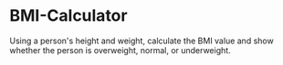 # BMI-Calculator
 Using a person's height and weight, calculate the BMI value and show whether the person is overweight, normal, or underweight.
